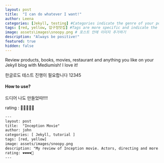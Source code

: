 ```yaml
---
layout: post
title:  "I can do whatever I want!"
author: Leena
categories: [Jekyll, testing] #Categories indicate the genre of your post
tags: [red, yellow, 압구정맛집] #Tags are more specific and indicate the specific topic your post seeks to cover.
image: assets\images\snoopy.png # 포스트 안에 이미지 추가하기
description: "Always be positive!"
featured: true
hidden: false
---
```


Review products, books, movies, restaurant and anything you like on your Jekyll blog with Mediumish! I love it!

한글로도 테스트 진행이 필요합니다 12345

#### How to use?

드디어 나도 만들었따!!!!


rating : 💛💛💛💛🤍

```html
---
layout: post
title:  "Inception Movie"
author: john
categories: [ Jekyll, tutorial ]
tags: [red, yellow]
image: assets/images/snoopy.png
description: "My review of Inception movie. Actors, directing and more."
rating: ❤❤❤❤🤍
---
```
